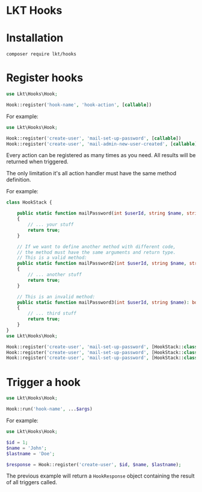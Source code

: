 # LKT Hooks

# Installation

```shell
composer require lkt/hooks
```

# Register hooks

```php
use Lkt\Hooks\Hook;

Hook::register('hook-name', 'hook-action', [callable])
```

For example:

```php
use Lkt\Hooks\Hook;

Hook::register('create-user', 'mail-set-up-password', [callable])
Hook::register('create-user', 'mail-admin-new-user-created', [callable])
```

Every action can be registered as many times as you need. All results will be returned when triggered.

The only limitation it's all action handler must have the same method definition.

For example:


```php
class HookStack {

    public static function mailPassword(int $userId, string $name, string $lastname): bool
    {
        // ... your stuff
        return true;
    }

    // If we want to define another method with different code,
    // the method must have the same arguments and return type.
    // This is a valid method:
    public static function mailPassword2(int $userId, string $name, string $lastname): bool
    {
        // ... another stuff
        return true;
    }

    // This is an invalid method:
    public static function mailPassword3(int $userId, string $name): bool
    {
        // ... third stuff
        return true;
    }
}
use Lkt\Hooks\Hook;

Hook::register('create-user', 'mail-set-up-password', [HookStack::class, 'mailPassword'])
Hook::register('create-user', 'mail-set-up-password', [HookStack::class, 'mailPassword2'])
Hook::register('create-user', 'mail-set-up-password', [HookStack::class, 'mailPassword3'])
```


# Trigger a hook

```php
use Lkt\Hooks\Hook;

Hook::run('hook-name', ...$args)
```

For example:

```php
use Lkt\Hooks\Hook;

$id = 1;
$name = 'John';
$lastname = 'Doe';

$response = Hook::register('create-user', $id, $name, $lastname);
```

The previous example will return a `HookResponse` object containing the result of all triggers called.